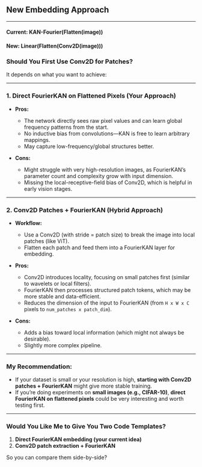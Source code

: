 ## New Embedding Approach
---

#### Current: KAN-Fourier(Flatten(image))

#### New: Linear(Flatten(Conv2D(image)))

### **Should You First Use Conv2D for Patches?**
It depends on what you want to achieve:

---

### **1. Direct FourierKAN on Flattened Pixels (Your Approach)**
- **Pros:**  
  - The network directly sees raw pixel values and can learn global frequency patterns from the start.  
  - No inductive bias from convolutions—KAN is free to learn arbitrary mappings.  
  - May capture low-frequency/global structures better.

- **Cons:**  
  - Might struggle with very high-resolution images, as FourierKAN’s parameter count and complexity grow with input dimension.  
  - Missing the local-receptive-field bias of Conv2D, which is helpful in early vision stages.

---

### **2. Conv2D Patches + FourierKAN (Hybrid Approach)**  
- **Workflow:**  
  - Use a Conv2D (with stride = patch size) to break the image into local patches (like ViT).
  - Flatten each patch and feed them into a FourierKAN layer for embedding.

- **Pros:**  
  - Conv2D introduces locality, focusing on small patches first (similar to wavelets or local filters).  
  - FourierKAN then processes structured patch tokens, which may be more stable and data-efficient.
  - Reduces the dimension of the input to FourierKAN (from `H x W x C` pixels to `num_patches x patch_dim`).

- **Cons:**  
  - Adds a bias toward local information (which might not always be desirable).
  - Slightly more complex pipeline.

---

### **My Recommendation:**
- If your dataset is small or your resolution is high, **starting with Conv2D patches + FourierKAN** might give more stable training.
- If you’re doing experiments on **small images (e.g., CIFAR-10)**, **direct FourierKAN on flattened pixels** could be very interesting and worth testing first.

---

### **Would You Like Me to Give You Two Code Templates?**
1. **Direct FourierKAN embedding (your current idea)**  
2. **Conv2D patch extraction + FourierKAN**  

So you can compare them side-by-side?
